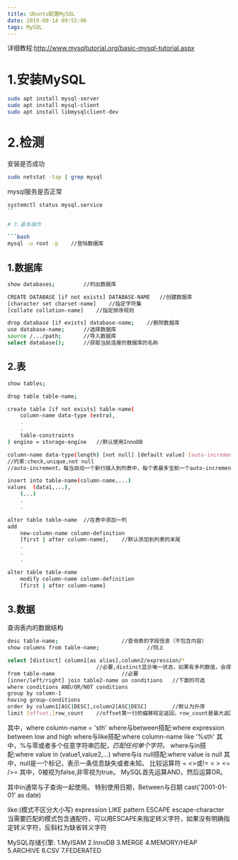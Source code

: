 ```yaml
---
title: Ubuntu配置MySQL
date: 2019-09-14 09:52:06
tags: MySQL
---
```

详细教程:http://www.mysqltutorial.org/basic-mysql-tutorial.aspx
# 1.安装MySQL
```bash
sudo apt install mysql-server
sudo apt install mysql-client
sudo apt install libmysqlclient-dev
```
# 2.检测
安装是否成功
```bash
sudo netstat -tap | grep mysql
```
mysql服务是否正常
```bash
systemctl status mysql.service
``

# 3.基本操作

```bash
mysql -u root -p	//登陆数据库
```

## 1.数据库
```bash
show databases;			//列出数据库

CREATE DATABASE [if not exists] DATABASE-NAME	//创建数据库
[character set charset-name]	//指定字符集
[collate collation-name]	//指定排序规则

drop database [if exists] database-name;	//删除数据库
use database-name;		//选择数据库
source /.../path;		//导入数据库
select database();		//获取当前连接的数据库的名称
```
## 2.表
```bash
show tables;

drop table table-name;

create table [if not exists] table-name(
	column-name data-type (extra),
	.
	.
	table-constraints
) engine = storage-engine	//默认使用InnoDB

column-name data-type(length) [not null] [default value] [auto-increment] column-constraint
//约束:check,unique,not null
//auto-increment，每当自动一个新行插入到列表中，每个表最多宝航一个auto-increment列，当被设置为auto-increment，not null约束会添加到列中

insert into table-name(column-name,...)
values	(data1,...),
	(...)
	.
	.

alter table table-name	//在表中添加一列
add
	new-column-name column-definition
	[first | after column-name],	//默认添加到列表的末尾
	.
	.
	.

alter table table-name
	modify column-name column-definition
	[first | after column-name]
```

## 3.数据
查询表内的数据结构
```bash
desc table-name;					//查询表的字段信息（不包含内容）
show columns from table-name;				//同上
```
```bash
select [distinct] column1[as alias],column2/expression/*	
							//必要,distinct显示唯一状态，如果有多列数值，会得到唯一的组合
from table-name						//必要
[inner/left/right] join table2-name on conditions	//下面的可选
where conditions AND/OR/NOT conditions
group by column-1
having group-conditions
order by column1[ASC|DESC],column2[ASC|DESC]		//默认为升序
limit [offset,]row_count	//offset第一行的偏移规定返回，row_count是最大返回的行数，offset第一个是0.
```
其中，where column-name = 'sth'
where与between搭配:where expression between low and high
where与like搭配:where column-name like '%sth'
  其中，%与零或者多个任意字符串匹配，_匹配任何单个字符。_
where与in搭配:where value in (value1,value2,...)
where与is null搭配:where value is null
  其中，null是一个标记，表示一条信息缺失或者未知。
比较运算符
\=
<>或!=
<
\>
<=
/>=
其中，0被视为false,非零视为true。
MySQL首先运算AND，然后运算OR。

其中in通常与子查询一起使用。
特别使用日期，Between与日期 cast('2001-01-01' as date)

like:(模式不区分大小写)
expression LIKE pattern ESCAPE escape-character
当需要匹配的模式包含通配符，可以用ESCAPE来指定转义字符，如果没有明确指定转义字符，反斜杠为缺省转义字符

MySQL存储引擎:
1.MyISAM
2.InnoDB
3.MERGE
4.MEMORY/HEAP
5.ARCHIVE
6.CSV
7.FEDERATED
